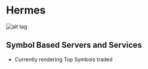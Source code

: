 Hermes
======
![alt tag](http://johnrchildress.files.wordpress.com/2012/09/hermes.jpg)

Symbol Based Servers and Services
----------------------------------------

- Currently rendering Top Symbols traded

